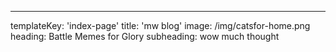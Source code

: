---
templateKey: 'index-page'
title: 'mw blog'
image: /img/catsfor-home.png
heading: Battle Memes for Glory
subheading: wow much thought
